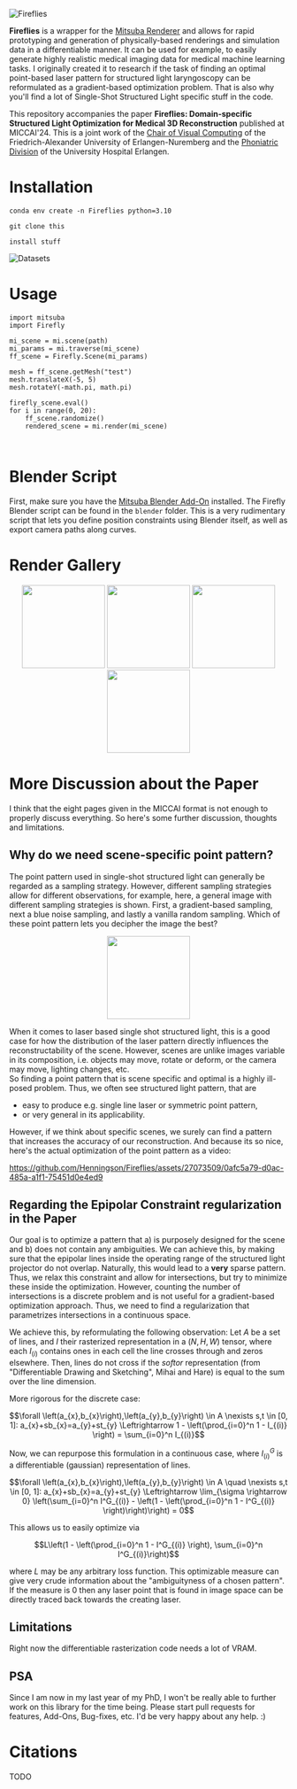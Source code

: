 ![Fireflies](https://github.com/Henningson/Fireflies/assets/27073509/36254690-b42a-4604-849f-ebfa4ffa69c6)

**Fireflies** is a wrapper for the <a href="https://mitsuba.readthedocs.io/en/latest/">Mitsuba Renderer</a> and allows for rapid prototyping and generation of physically-based renderings and simulation data in a differentiable manner.
It can be used for example, to easily generate highly realistic medical imaging data for medical machine learning tasks.
I originally created it to research if the task of finding an optimal point-based laser pattern for structured light laryngoscopy can be reformulated as a gradient-based optimization problem. 
That is also why you'll find a lot of Single-Shot Structured Light specific stuff in the code.

This repository accompanies the paper **Fireflies: Domain-specific Structured Light
Optimization for Medical 3D Reconstruction** published at MICCAI'24.
This is a joint work of the <a href="https://www.lgdv.tf.fau.de/">Chair of Visual Computing</a> of the Friedrich-Alexander University of Erlangen-Nuremberg and the <a href="https://www.hno-klinik.uk-erlangen.de/phoniatrie/">Phoniatric Division</a> of the University Hospital Erlangen. 


# Installation
```
conda env create -n Fireflies python=3.10

git clone this

install stuff
```

![Datasets](https://github.com/Henningson/Fireflies/assets/27073509/9c617876-356a-420d-8632-cf4c286d6778)
# Usage
```
import mitsuba
import Firefly

mi_scene = mi.scene(path)
mi_params = mi.traverse(mi_scene)
ff_scene = Firefly.Scene(mi_params)

mesh = ff_scene.getMesh("test")
mesh.translateX(-5, 5)
mesh.rotateY(-math.pi, math.pi)

firefly_scene.eval()
for i in range(0, 20):
    ff_scene.randomize()
    rendered_scene = mi.render(mi_scene)



```

# Blender Script
First, make sure you have the <a href="https://github.com/mitsuba-renderer/mitsuba-blender">Mitsuba Blender Add-On</a> installed.
The Firefly Blender script can be found in the ```blender``` folder.
This is a very rudimentary script that lets you define position constraints using Blender itself, as well as export camera paths along curves.

# Render Gallery
<p align="center">
<img src="https://github.com/Henningson/Fireflies/assets/27073509/dce49ad1-1d22-45b3-a544-2e1fbcd7b30c" height="150"/>
<img src="https://github.com/Henningson/Fireflies/assets/27073509/f92fad5f-0913-40c8-947f-fa260f19c26e" height="150"/>
<img src="https://github.com/Henningson/Fireflies/assets/27073509/429aa015-9987-4559-8776-b819f32ff81a" height="150"/>
<img src="https://github.com/Henningson/Fireflies/assets/27073509/68922274-344b-42f0-81f5-b65693e11006" height="150"/>
</p>

# More Discussion about the Paper
I think that the eight pages given in the MICCAI format is not enough to properly discuss everything. So here's some further discussion, thoughts and limitations.

## Why do we need scene-specific point pattern?
The point pattern used in single-shot structured light can generally be regarded as a sampling strategy.
However, different sampling strategies allow for different observations, for example, here, a general image with different sampling strategies is shown.
First, a gradient-based sampling, next a blue noise sampling, and lastly a vanilla random sampling.
Which of these point pattern lets you decipher the image the best?
<p align="center">
<img src="https://github.com/Henningson/Fireflies/assets/27073509/f8b09d19-98a5-4736-90a3-770b63ab0666" height="150"/>
</p>

When it comes to laser based single shot structured light, this is a good case for how the distribution of the laser pattern directly influences the reconstructability of the scene.
However, scenes are unlike images variable in its composition, i.e. objects may move, rotate or deform, or the camera may move, lighting changes, etc.  
So finding a point pattern that is scene specific and optimal is a highly ill-posed problem.
Thus, we often see structured light pattern, that are
 - easy to produce e.g. single line laser or symmetric point pattern,
 - or very general in its applicability.

However, if we think about specific scenes, we surely can find a pattern that increases the accuracy of our reconstruction.
And because its so nice, here's the actual optimization of the point pattern as a video:  

https://github.com/Henningson/Fireflies/assets/27073509/0afc5a79-d0ac-485a-a1f1-75451d0e4ed9
## Regarding the Epipolar Constraint regularization in the Paper
Our goal is to optimize a pattern that a) is purposely designed for the scene and b) does not contain any ambiguities.
We can achieve this, by making sure that the epipolar lines inside the operating range of the structured light projector do not overlap.
Naturally, this would lead to a **very** sparse pattern.
Thus, we relax this constraint and allow for intersections, but try to minimize these inside the optimization.
However, counting the number of intersections is a discrete problem and is not useful for a gradient-based optimization approach.
Thus, we need to find a regularization that parametrizes intersections in a continuous space.

We achieve this, by reformulating the following observation:
Let $A$ be a set of lines, and $I$ their rasterized representation in a $(N, H, W)$ tensor, where each $I_{(i)}$ contains ones in each cell the line crosses through and zeros elsewhere.
Then, lines do not cross if the *softor* representation (from "Differentiable Drawing and Sketching", Mihai and Hare) is equal to the sum over the line dimension.  

More rigorous for the discrete case:
```math
\forall \left(a_{x},b_{x}\right),\left(a_{y},b_{y}\right) \in A \nexists s,t \in [0, 1]: a_{x}+sb_{x}=a_{y}+st_{y}  
\Leftrightarrow  
1 - \left(\prod_{i=0}^n 1 - I_{(i)} \right) = \sum_{i=0}^n I_{(i)}
```

Now, we can repurpose this formulation in a continuous case, where $I^G_{(i)}$ is a differentiable (gaussian) representation of lines.
```math
\forall \left(a_{x},b_{x}\right),\left(a_{y},b_{y}\right) \in A \quad \nexists s,t \in [0, 1]: a_{x}+sb_{x}=a_{y}+st_{y}  
\Leftrightarrow  
\lim_{\sigma \rightarrow 0} \left(\sum_{i=0}^n I^G_{(i)} - \left(1 - \left(\prod_{i=0}^n 1 - I^G_{(i)} \right)\right)\right) = 0
```
This allows us to easily optimize via
```math
L\left(1 - \left(\prod_{i=0}^n 1 - I^G_{(i)} \right), \sum_{i=0}^n I^G_{(i)}\right)
```
where $L$ may be any arbitrary loss function.
This optimizable measure can give very crude information about the "ambiguityness of a chosen pattern".
If the measure is 0 then any laser point that is found in image space can be directly traced back towards the creating laser.

## Limitations
Right now the differentiable rasterization code needs a lot of VRAM. 


## PSA
Since I am now in my last year of my PhD, I won't be really able to further work on this library for the time being.
Please start pull requests for features, Add-Ons, Bug-fixes, etc. I'd be very happy about any help. :)

# Citations
TODO

